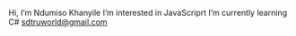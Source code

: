 Hi, I’m Ndumiso Khanyile
I’m interested in JavaScriprt
I’m currently learning C#
sdtruworld@gmail.com


